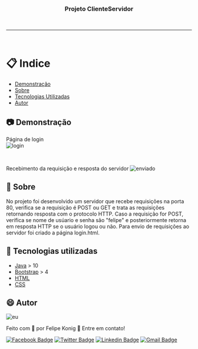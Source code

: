 <h3 align="center">Projeto ClienteServidor</h3>

<br />

---
<br />

# :clipboard: Indice

- [Demonstração](#Demonstracao) 
- [Sobre](#Sobre)
- [Tecnologias Utilizadas](#Tecnologias-utilizadas)
- [Autor](#Autor)

## :camera: <a name="Demonstracao">Demonstração</a> 

Página de login <br />
![login](https://user-images.githubusercontent.com/49540283/117409413-88290480-aee7-11eb-8723-aff7180c0d80.png)

<br />

Recebimento da requisição e resposta do servidor
![enviado](https://user-images.githubusercontent.com/49540283/117409547-ad1d7780-aee7-11eb-999f-6f828e2dadc9.png)




## :pushpin: <a name="Sobre">Sobre</a>  
 
No projeto foi desenvolvido um servidor que recebe requisições na porta 80, verifica se a requisição é POST ou GET e trata as requisições retornando resposta com o protocolo HTTP.
Caso a requisição for POST, verifica se nome de usúario e senha são "felipe" e posteriormente retorna em resposta HTTP se o usuário logou ou não. Para envio de requisições ao servidor foi criado a página login.html.

## :rocket: <a name="Tecnologias-utilizadas">Tecnologias utilizadas</a>  

- [Java](https://www.java.com/pt-BR/) > 10
- [Bootstrap](https://getbootstrap.com/) > 4
- [HTML](https://developer.mozilla.org/pt-BR/docs/Web/HTML)
- [CSS](https://developer.mozilla.org/pt-BR/docs/Web/CSS)

## :smile: <a name="Autor">Autor</a>  

![eu](https://user-images.githubusercontent.com/49540283/117379724-7840fe80-aeae-11eb-87fb-54a79b44233d.jpg)
   
Feito com 💙 por Felipe Konig :wave: Entre em contato!

[![Facebook Badge](https://img.shields.io/badge/Facebook-Felipe%20Konig-blue)](https://www.facebook.com/felipe.konig.3/)
[![Twitter Badge](https://img.shields.io/badge/Twitter-Felipe%20Konig-blue)](https://twitter.com/FelipeKonig4) 
[![Linkedin Badge](https://img.shields.io/badge/LinkedIn-Felipe%20Konig-blue)](https://www.linkedin.com/in/felipe-konig-10bb8a190/) 
[![Gmail Badge](https://img.shields.io/badge/Gmail-lipekonig%40gmail.com-orange)](mailto:lipekonig@gmail.com)
